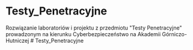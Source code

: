 # Testy_Penetracyjne
Rozwiązanie laboratoriów i projektu z przedmiotu "Testy Penetracyjne" prowadzonym na kierunku Cyberbezpieczeństwo na Akademii Górniczo-Hutniczej
#   T e s t y _ P e n e t r a c y j n e  
 
